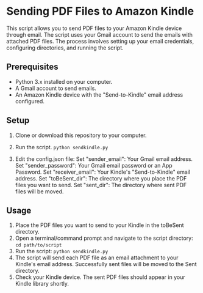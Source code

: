 # Sending PDF Files to Amazon Kindle

This script allows you to send PDF files to your Amazon Kindle device through email. The script uses your Gmail account to send the emails with attached PDF files. The process involves setting up your email credentials, configuring directories, and running the script.

## Prerequisites

- Python 3.x installed on your computer.
- A Gmail account to send emails.
- An Amazon Kindle device with the "Send-to-Kindle" email address configured.

## Setup

1. Clone or download this repository to your computer.

2. Run the script.
    ```python sendkindle.py```
3. Edit the config.json file:
    Set "sender_email": Your Gmail email address.
    Set "sender_password": Your Gmail email password or an App Password.
    Set "receiver_email": Your Kindle's "Send-to-Kindle" email address.
    Set "toBeSent_dir": The directory where you place the PDF files you want to send.
    Set "sent_dir": The directory where sent PDF files will be moved.

## Usage

1. Place the PDF files you want to send to your Kindle in the toBeSent directory.
2. Open a terminal/command prompt and navigate to the script directory:
```cd path/to/script```
3. Run the script:
```python sendkindle.py```
4. The script will send each PDF file as an email attachment to your Kindle's email address. Successfully sent files will be moved to the Sent directory.
5. Check your Kindle device. The sent PDF files should appear in your Kindle library shortly.
